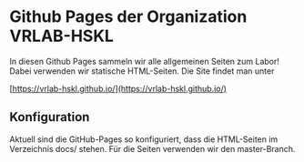 # Github Pages der Organization VRLAB-HSKL

In diesen Github Pages sammeln wir alle allgemeinen Seiten zum Labor! Dabei verwenden wir statische HTML-Seiten.
Die Site findet man unter

[https://vrlab-hskl.github.io/](https://vrlab-hskl.github.io/)

## Konfiguration
Aktuell sind die GitHub-Pages so konfiguriert, dass die HTML-Seiten im Verzeichnis docs/ stehen. Für die Seiten verwenden wir den master-Branch.
